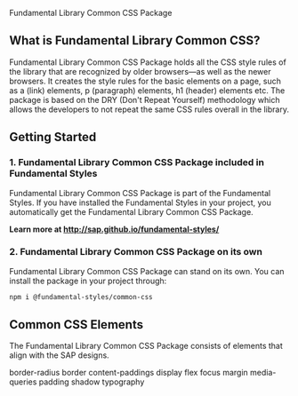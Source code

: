 Fundamental Library Common CSS Package

## What is Fundamental Library Common CSS?

Fundamental Library Common CSS Package holds all the CSS style rules of the library that are recognized by older browsers—as well as the newer browsers. It creates the style rules for the basic elements on a page, such as a (link) elements, p (paragraph) elements, h1 (header) elements etc. The package is based on the DRY (Don't Repeat Yourself) methodology which allows the developers to not repeat the same CSS rules overall in the library.

## Getting Started

### 1. Fundamental Library Common CSS Package included in Fundamental Styles

Fundamental Library Common CSS Package is part of the Fundamental Styles. If you have installed the Fundamental Styles in your project, you automatically get the Fundamental Library Common CSS Package.

**Learn more at http://sap.github.io/fundamental-styles/**

### 2. Fundamental Library Common CSS Package on its own

Fundamental Library Common CSS Package can stand on its own. You can install the package in your project through:

```bash
npm i @fundamental-styles/common-css
```

## Common CSS Elements

The Fundamental Library Common CSS Package consists of elements that align with the SAP designs.

border-radius
border
content-paddings
display
flex
focus
margin
media-queries
padding
shadow
typography
